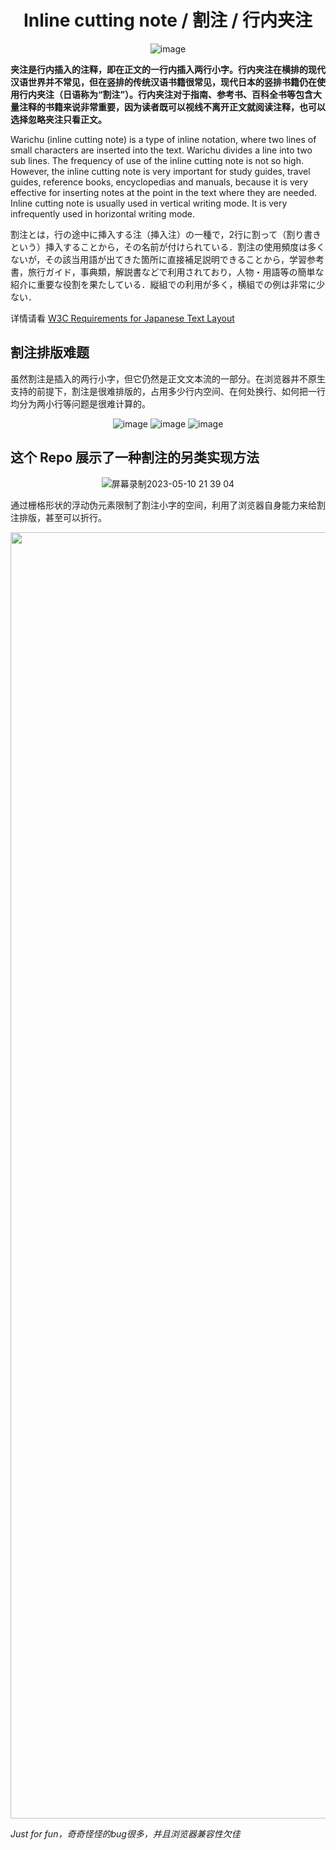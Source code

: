 <h1 align="center">
Inline cutting note / 割注 / 行内夹注
</h1>
  
<div align="center">

![image](https://github.com/slotDumpling/warichu/assets/67586451/f5371ea4-5b99-4476-ad88-af2dc225359d)

</div>

**夹注是行内插入的注释，即在正文的一行内插入两行小字。行内夹注在横排的现代汉语世界并不常见，但在竖排的传统汉语书籍很常见，现代日本的竖排书籍仍在使用行内夹注（日语称为“割注”）。行内夹注对于指南、参考书、百科全书等包含大量注释的书籍来说非常重要，因为读者既可以视线不离开正文就阅读注释，也可以选择忽略夹注只看正文。**

Warichu (inline cutting note) is a type of inline notation, where two lines of small characters are inserted into the text. Warichu divides a line into two sub lines. The frequency of use of the inline cutting note is not so high. However, the inline cutting note is very important for study guides, travel guides, reference books, encyclopedias and manuals, because it is very effective for inserting notes at the point in the text where they are needed. Inline cutting note is usually used in vertical writing mode. It is very infrequently used in horizontal writing mode.

割注とは，行の途中に挿入する注（挿入注）の一種で，2行に割って（割り書きという）挿入することから，その名前が付けられている．割注の使用頻度は多くないが，その該当用語が出てきた箇所に直接補足説明できることから，学習参考書，旅行ガイド，事典類，解説書などで利用されており，人物・用語等の簡単な紹介に重要な役割を果たしている．縦組での利用が多く，横組での例は非常に少ない．

详情请看 [W3C Requirements for Japanese Text Layout](https://www.w3.org/TR/jlreq/#inline_cutting_note)

## 割注排版难题  

虽然割注是插入的两行小字，但它仍然是正文文本流的一部分。在浏览器并不原生支持的前提下，割注是很难排版的，占用多少行内空间、在何处换行、如何把一行均分为两小行等问题是很难计算的。

<div align="center">

![image](https://github.com/slotDumpling/warichu/assets/67586451/c458f3e3-5c2b-4355-adc7-ca369084d478)
![image](https://github.com/slotDumpling/warichu/assets/67586451/d4546abe-6c6b-4bbf-9ecf-f305f8fb03d9)
![image](https://github.com/slotDumpling/warichu/assets/67586451/c8847826-9cc3-4465-90fc-71c30d189ad4)

</div>

## 这个 Repo 展示了一种割注的另类实现方法

<div align="center">

![屏幕录制2023-05-10 21 39 04](https://github.com/slotDumpling/warichu/assets/67586451/6f0099c9-1d7f-4cd8-82a4-f4dc2a8627dd)

</div>

通过栅格形状的浮动伪元素限制了割注小字的空间，利用了浏览器自身能力来给割注排版，甚至可以折行。

<div align="center">

<img width="2058" alt="截屏2023-05-10 21 57 03" src="https://github.com/slotDumpling/warichu/assets/67586451/08d5e573-a917-4d57-b1b8-09c0d8c20d64">

</div>


*Just for fun，奇奇怪怪的bug很多，并且浏览器兼容性欠佳*
